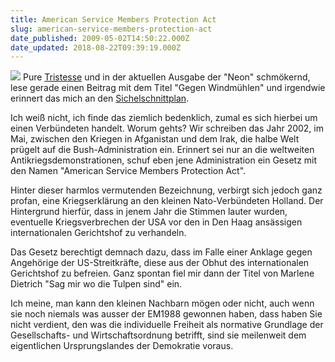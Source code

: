 ```yaml
---
title: American Service Members Protection Act
slug: american-service-members-protection-act
date_published: 2009-05-02T14:50:22.000Z
date_updated: 2018-08-22T09:39:19.000Z
---
```


![](//picdump.thafaker.de/upload.wikimedia.org/wikipedia/commons/thumb/9/95/Tulpen.jpg/300px-Tulpen.jpg)
Pure [Tristesse](__GHOST_URL__/02/tristesse) und in der aktuellen Ausgabe der "Neon" schmökernd, lese gerade einen Beitrag mit dem Titel  "Gegen Windmühlen" und irgendwie erinnert das mich an den [Sichelschnittplan](http://de.wikipedia.org/wiki/Sichelschnittplan).

Ich weiß nicht, ich finde das ziemlich bedenklich, zumal es sich hierbei um einen Verbündeten handelt. Worum gehts?  Wir schreiben das Jahr 2002, im Mai, zwischen den Kriegen in Afganistan und dem Irak, die halbe Welt prügelt auf die Bush-Administration ein. Erinnert sei  nur an die weltweiten Antikriegsdemonstrationen, schuf eben jene Administration  ein Gesetz mit den Namen  "American Service Members Protection Act".

Hinter dieser harmlos vermutenden Bezeichnung, verbirgt sich jedoch ganz profan, eine Kriegserklärung an den kleinen Nato-Verbündeten Holland. Der Hintergrund hierfür, dass in jenem Jahr die Stimmen lauter wurden, eventuelle Kriegsverbrechen der USA vor den in Den Haag ansässigen internationalen Gerichtshof zu verhandeln.

Das Gesetz berechtigt demnach dazu, dass im Falle einer Anklage gegen Angehörige der US-Streitkräfte, diese aus der Obhut des internationalen Gerichtshof zu befreien. Ganz spontan fiel mir dann der Titel von Marlene Dietrich "Sag mir wo die Tulpen sind" ein.

Ich meine, man kann den kleinen Nachbarn mögen oder nicht, auch wenn sie noch niemals was ausser der EM1988 gewonnen haben, dass haben Sie nicht verdient, den was die individuelle Freiheit als normative Grundlage der Gesellschafts- und Wirtschaftsordnung betrifft, sind sie meilenweit dem eigentlichen Ursprungslandes der Demokratie voraus.

